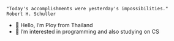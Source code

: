     "Today's accomplishments were yesterday's impossibilities."
    Robert H. Schuller

- 👋 Hello, I’m Ploy from Thailand
- 👀 I’m interested in programming and also studying on CS
